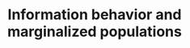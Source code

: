 ---
layout: post
title: "Information behavior and marginalized populations"
tags: 
- barriers
- inclusion
- exclusion
- structural
- social
- symbolic violence
- equity
- racism
- critical theory
- critical race theory
- feminism
category: class
---
